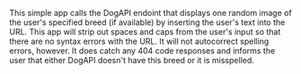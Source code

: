This simple app calls the DogAPI endoint that displays one random image of the user's specified breed (if available) by inserting the user's text into the URL. This app will strip out spaces and caps from the user's input so that there are no syntax errors with the URL. It will not autocorrect spelling errors, however. It does catch any 404 code responses and informs the user that either DogAPI doesn't have this breed or it is misspelled.
